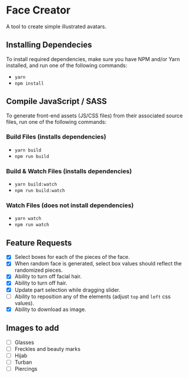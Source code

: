 # Face Creator
A tool to create simple illustrated avatars.

## Installing Dependecies
To install required dependencies, make sure you have NPM and/or Yarn installed, and run one of the following commands:
- `yarn`
- `npm install`

## Compile JavaScript / SASS
To generate front-end assets (JS/CSS files) from their associated source files, run one of the following commands:

### Build Files (installs dependencies)
- `yarn build`
- `npm run build`

### Build & Watch Files (installs dependencies)
- `yarn build:watch`
- `npm run build:watch`

### Watch Files (does not install dependencies)
- `yarn watch`
- `npm run watch`

## Feature Requests
- [x] Select boxes for each of the pieces of the face.
- [x] When random face is generated, select box values should reflect the randomized pieces.
- [x] Ability to turn off facial hair.
- [x] Ability to turn off hair.
- [x] Update part selection while dragging slider.
- [ ] Ability to reposition any of the elements (adjust `top` and `left` css values).
- [x] Ability to download as image.

## Images to add
- [ ] Glasses
- [ ] Freckles and beauty marks
- [ ] Hijab
- [ ] Turban
- [ ] Piercings
